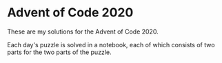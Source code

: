 Advent of Code 2020
===================

These are my solutions for the Advent of Code 2020.  

Each day's puzzle is solved in a notebook, each of which consists of two parts for the two parts of the puzzle.  



